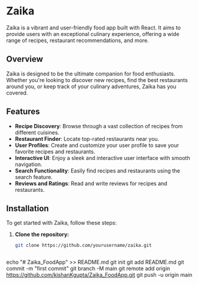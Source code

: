 # Zaika

Zaika is a vibrant and user-friendly food app built with React. It aims to provide users with an exceptional culinary experience, offering a wide range of recipes, restaurant recommendations, and more.

## Overview

Zaika is designed to be the ultimate companion for food enthusiasts. Whether you're looking to discover new recipes, find the best restaurants around you, or keep track of your culinary adventures, Zaika has you covered.

## Features

- **Recipe Discovery**: Browse through a vast collection of recipes from different cuisines.
- **Restaurant Finder**: Locate top-rated restaurants near you.
- **User Profiles**: Create and customize your user profile to save your favorite recipes and restaurants.
- **Interactive UI**: Enjoy a sleek and interactive user interface with smooth navigation.
- **Search Functionality**: Easily find recipes and restaurants using the search feature.
- **Reviews and Ratings**: Read and write reviews for recipes and restaurants.

## Installation

To get started with Zaika, follow these steps:

1. **Clone the repository:**
   ```bash
   git clone https://github.com/yourusername/zaika.git



echo "# Zaika_FoodApp" >> README.md
git init
git add README.md
git commit -m "first commit"
git branch -M main
git remote add origin https://github.com/kishanKgupta/Zaika_FoodApp.git
git push -u origin main